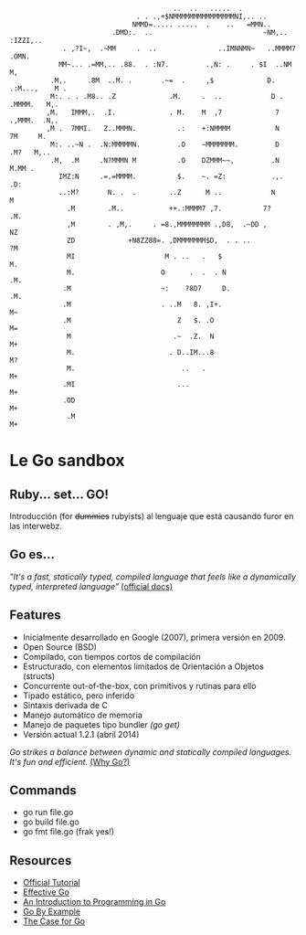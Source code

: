                                             ..  ..   .....  .                                       
                                   . . .,+$NMMMMMMMMMMMMMMMNI,.. ..                                 
                                  NMMD=..... .....  .    ..   =MMN..                                
                             .DMD:.  ..                           ~NM,.. :IZZI,..                   
                 . ,?I~,  .~MM     .  ..               ..IMNNMN~   ..MMMM7   .OMN.                  
                MM~... .=MM,.. .88.  . :N7.         .,N: .     . $I  ..NM        M,                 
              .M,.     .8M  ..M. .       .~=  .     ,$             D.  .:M...,    M .               
              M:. . . .M8.. .Z             .M.     .  ..            D .  .MMMM.   M,.               
             ,M.   IMMM,.  .I.             . M.    M  ,7             7   .,MMM.  .N,.               
             ,M .  7MMI.   Z..MMMN.          .:    +:NMMMM           N     7M     M.                
              M:. ..~N .  .N:MMMMMN.         .O    ~MMMMMMM.         D     .M?   M,..               
              .M,  .M     .N?MMMN M          .O    DZMMM~~,         .N       M.MM .                 
                IMZ:N     .=.=MMMM.          $.    ~. =Z:           .,.     .D:                     
                ..:M?       N. .  .        ..Z      M ..            N         M                     
                  .M        .M..           ++.:MMMM7 ,7.          7?         .M.                    
                  ,M        . ,M,.     . =8.,MMMMMMMM .,D8,  .~DD ,           NZ                    
                  ZD             +N8ZZ88=. ,DMMMMMMM$D,  . . ..               ?M                    
                  MI                      M . ..   .   $                       M.                   
                  M.                     O      .  .  . N                     .M.                   
                 .M                      ~:    ?8D7     D.                    .M.                   
                 .M                      . ..M   8. ,I+.                       M~                   
                 .M                          Z   $. .O                         M=                   
                  M                         .~  .Z.  N                         M+                   
                  M.                       . D..IM...8                         M?                   
                  M.                          ..   .                           M+                   
                 .MI                         ...                               M+                   
                 .OD                                                           M+                   
                  .M                                                           M+                   


Le Go sandbox
=============

Ruby... set... GO!
------------------

Introducción (for ~~dummies~~ rubyists) al lenguaje que está causando furor en las interwebz.

Go es...
--------

*"It's a fast, statically typed, compiled language that feels like a dynamically typed, interpreted language"*  [(official docs)](http://golang.org/doc/)

Features
--------

- Inicialmente desarrollado en Google (2007), primera versión en 2009.
- Open Source (BSD)
- Compilado, con tiempos cortos de compilación
- Estructurado, con elementos limitados de Orientación a Objetos (structs)
- Concurrente out-of-the-box, con primitivos y rutinas para ello
- Tipado estático, pero inferido
- Sintaxis derivada de C
- Manejo automático de memoria
- Manejo de paquetes tipo bundler _(go get)_
- Versión actual 1.2.1 (abril 2014)

_Go strikes a balance between dynamic and statically compiled languages. It's fun and efficient._ [(Why Go?)](http://nathany.com/why-go/)

Commands
--------

- go run file.go
- go build file.go
- go fmt file.go (frak yes!)


Resources
----------

- [Official Tutorial](http://tour.golang.org/)
- [Effective Go](http://golang.org/doc/effective_go.html)
- [An Introduction to Programming in Go](http://www.golang-book.com)
- [Go By Example](https://gobyexample.com)
- [The Case for Go](https://gist.github.com/ungerik/3731476)
